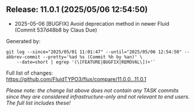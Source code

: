 ## Release: 11.0.1 (2025/05/06 12:54:50)

* 2025-05-06 [BUGFIX] Avoid deprecation method in newer Fluid (Commit 537d48b8 by Claus Due)

Generated by:

```
git log --since="2025/05/01 11:01:47" --until="2025/05/06 12:54:50" --abbrev-commit --pretty='%ad %s (Commit %h by %an)' \
    --date=short | egrep '(\[FEATURE|BUGFIX|REMOVAL\])+'`
```

Full list of changes: https://github.com/FluidTYPO3/flux/compare/11.0.0...11.0.1

*Please note: the change list above does not contain any TASK commits since they are considered 
infrastructure-only and not relevant to end users. The full list includes these!*

